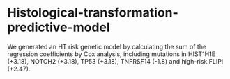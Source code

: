 # Histological-transformation-predictive-model
We generated an HT risk genetic model by calculating the sum of the regression coefficients by Cox analysis, including mutations in HIST1H1E (+3.18), NOTCH2 (+3.18), TP53 (+3.18), TNFRSF14 (-1.8) and high-risk FLIPI (+2.47).
